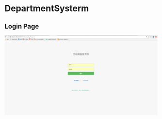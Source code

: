 # DepartmentSysterm

## Login Page
![image](https://github.com/wintonBy/DepartmentSysterm/blob/master/SSM/screen/login.png)

